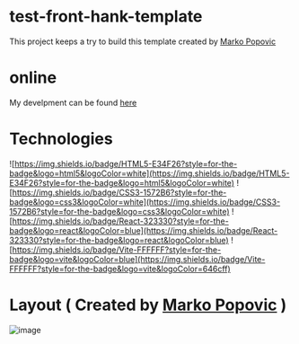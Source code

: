 # test-front-hank-template
This project keeps a try to build this template created by [Marko Popovic](https://www.instagram.com/markopopovic_ui/)

# online
My develpment can be found [here](http://hawk.olharacessivel.com.br/)


# Technologies

![https://img.shields.io/badge/HTML5-E34F26?style=for-the-badge&logo=html5&logoColor=white](https://img.shields.io/badge/HTML5-E34F26?style=for-the-badge&logo=html5&logoColor=white) ![https://img.shields.io/badge/CSS3-1572B6?style=for-the-badge&logo=css3&logoColor=white](https://img.shields.io/badge/CSS3-1572B6?style=for-the-badge&logo=css3&logoColor=white)  ![https://img.shields.io/badge/React-323330?style=for-the-badge&logo=react&logoColor=blue](https://img.shields.io/badge/React-323330?style=for-the-badge&logo=react&logoColor=blue) ![https://img.shields.io/badge/Vite-FFFFFF?style=for-the-badge&logo=vite&logoColor=blue](https://img.shields.io/badge/Vite-FFFFFF?style=for-the-badge&logo=vite&logoColor=646cff)

# Layout ( Created by [Marko Popovic](https://instagram.com/markopopovic_ui) )
![image](https://user-images.githubusercontent.com/4131322/176980690-e994283c-3a69-46f9-bdf2-8e02a839fcea.png)
